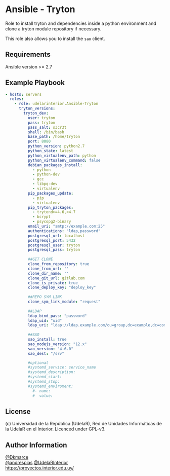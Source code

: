 Ansible - Tryton
=========

Role to install tryton and dependencies inside a python environment and clone a tryton module repository if necessary.

This role also allows you to install the `sao` client.

Requirements
------------

Ansible version >= 2.7

Example Playbook
------------

```yaml
- hosts: servers
  roles:
    - role: udelarinterior.Ansible-Tryton
      tryton_versions:
        tryton_dev:
          user: tryton
          pass: tryton 
          pass_salt: s3cr3t
          shell: /bin/bash
          base_path: /home/tryton          
          port: 8080
          python_version: python2.7
          python_state: latest
          python_virtualenv_path: python
          python_virtualenv_command: false
          debian_packages_install:
            - python
            - python-dev
            - gcc
            - libpq-dev
            - virtualenv
          pip_packages_update:
            - pip
            - virtualenv
          pip_tryton_packages: 
            - trytond>=4.6,<4.7
            - bcrypt
            - psycopg2-binary   
          email_uri: "smtp://example.com:25"
          authentications: "ldap,password"
          postgresql_url: localhost
          postgresql_port: 5432
          postgresql_user: tryton
          postgresql_pass: tryton
    
          ##GIT CLONE
          clone_from_repository: true
          clone_from_url: ''
          clone_dir_name: ''
          clone_git_url: gitlab.com
          clone_is_private: true
          clone_deploy_key: "deploy_key"
          
          ##REPO SYM LINK
          clone_sym_link_module: "request"
          
          ##LDAP
          ldap_bind_pass: "password"
          ldap_uid: "uid"
          ldap_uri: "ldap://ldap.example.com/ou=group,dc=example,dc=com??subtree??bindname=cn=login,cn=example,ou=group,dc=example,dc=com"
          
          ##SAO
          sao_install: true
          sao_nodejs_version: "12.x"
          sao_version: "4.6.0"
          sao_dest: "/srv"

          #optional
          #systemd_service: service_name
          #systemd_description:
          #systemd_start:
          #systemd_stop:
          #systemd_enviroment:
            #- name:
            #  value:
```


License
-------

(c) Universidad de la República (UdelaR), Red de Unidades Informáticas de la UdelaR en el Interior. Licenced under GPL-v3.


Author Information
------------------

[@Dkmarce](https://github.com/Dkmarce)  
[@andrespias](https://github.com/andrespias)
[@UdelaRInterior](https://github.com/UdelaRInterior)  
https://proyectos.interior.edu.uy/
